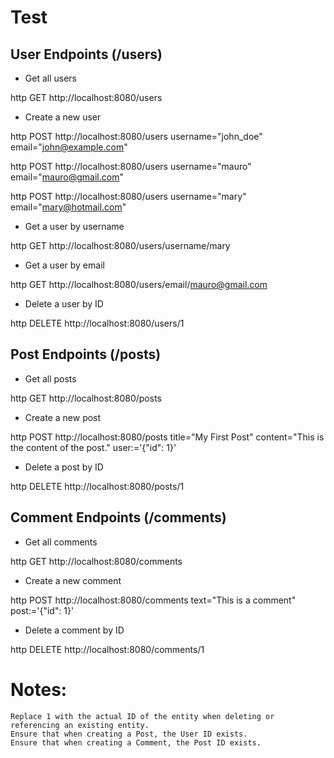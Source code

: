# Test

## User Endpoints (/users)

- Get all users

http GET http://localhost:8080/users

- Create a new user

http POST http://localhost:8080/users username="john_doe" email="john@example.com"

http POST http://localhost:8080/users username="mauro" email="mauro@gmail.com"

http POST http://localhost:8080/users username="mary" email="mary@hotmail.com"

- Get a user by username

http GET http://localhost:8080/users/username/mary

- Get a user by email

http GET http://localhost:8080/users/email/mauro@gmail.com

- Delete a user by ID

http DELETE http://localhost:8080/users/1

## Post Endpoints (/posts)

- Get all posts

http GET http://localhost:8080/posts

- Create a new post

http POST http://localhost:8080/posts title="My First Post" content="This is the content of the post." user:='{"id": 1}'

- Delete a post by ID

http DELETE http://localhost:8080/posts/1

## Comment Endpoints (/comments)

- Get all comments

http GET http://localhost:8080/comments

- Create a new comment

http POST http://localhost:8080/comments text="This is a comment" post:='{"id": 1}'

- Delete a comment by ID

http DELETE http://localhost:8080/comments/1

# Notes:

    Replace 1 with the actual ID of the entity when deleting or referencing an existing entity.
    Ensure that when creating a Post, the User ID exists.
    Ensure that when creating a Comment, the Post ID exists.
